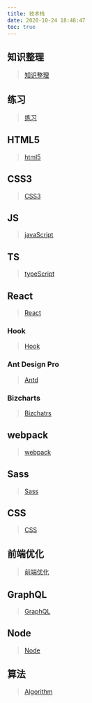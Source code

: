 ```yaml
---
title: 技术栈
date: 2020-10-24 18:48:47
toc: true
---
```


## 知识整理
>[知识整理](/All "整理知识点")

## 练习
>[练习](/practice "练习")

## HTML5
>[html5](/html5 "html5")

## CSS3
>[CSS3](/css3 "CSS3")

## JS
>[javaScript](/js "js")

## TS
>[typeScript](/ts "ts")

## React
>[React](/react "React")

### Hook
>[Hook](/hook "hook")

### Ant Design Pro
>[Antd](/antd "antd")

### Bizcharts
>[Bizchatrs](/bizcharts "bizcharts")

## webpack
>[webpack](/webpack "webpack")

## Sass
>[Sass](/sass "Sass")

## CSS
>[CSS](/css "css")

## 前端优化
>[前端优化](/optimization "optimization")

## GraphQL
>[GraphQL](/graphQL "GraphQL")

## Node
>[Node](/node "node")

## 算法
>[Algorithm](/algorithm "算法")
